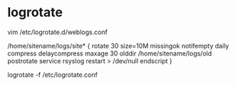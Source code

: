 logrotate
=========

vim /etc/logrotate.d/weblogs.conf

/home/sitename/logs/site* {
    rotate 30
    size=10M
    missingok
    notifempty
    daily
    compress
    delaycompress
    maxage 30
    olddir /home/sitename/logs/old
    postrotate
        service rsyslog restart > /dev/null
    endscript
}

logrotate -f /etc/logrotate.conf